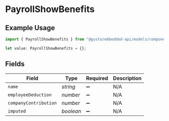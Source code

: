 # PayrollShowBenefits

## Example Usage

```typescript
import { PayrollShowBenefits } from "@gusto/embedded-api/models/components/payrollshow.js";

let value: PayrollShowBenefits = {};
```

## Fields

| Field                 | Type                  | Required              | Description           |
| --------------------- | --------------------- | --------------------- | --------------------- |
| `name`                | *string*              | :heavy_minus_sign:    | N/A                   |
| `employeeDeduction`   | *number*              | :heavy_minus_sign:    | N/A                   |
| `companyContribution` | *number*              | :heavy_minus_sign:    | N/A                   |
| `imputed`             | *boolean*             | :heavy_minus_sign:    | N/A                   |